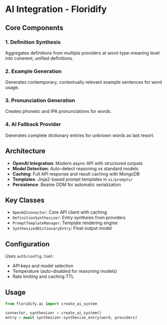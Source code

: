 # AI Integration - Floridify

## Core Components

### 1. Definition Synthesis
Aggregates definitions from multiple providers at word-type-meaning level into coherent, unified definitions.

### 2. Example Generation  
Generates contemporary, contextually relevant example sentences for word usage.

### 3. Pronunciation Generation
Creates phonetic and IPA pronunciations for words.

### 4. AI Fallback Provider
Generates complete dictionary entries for unknown words as last resort.

## Architecture

- **OpenAI Integration**: Modern async API with structured outputs
- **Model Detection**: Auto-detect reasoning vs standard models
- **Caching**: Full API response and result caching with MongoDB
- **Templates**: Jinja2-based prompt templates in `ai/prompts/`
- **Persistence**: Beanie ODM for automatic serialization

## Key Classes

- `OpenAIConnector`: Core API client with caching
- `DefinitionSynthesizer`: Entry synthesis from providers
- `PromptTemplateManager`: Template rendering engine
- `SynthesizedDictionaryEntry`: Final output model

## Configuration

Uses `auth/config.toml`:
- API keys and model selection
- Temperature (auto-disabled for reasoning models)
- Rate limiting and caching TTL

## Usage

```python
from floridify.ai import create_ai_system

connector, synthesizer = create_ai_system()
entry = await synthesizer.synthesize_entry(word, providers)
```